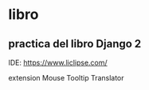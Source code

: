 ﻿# libro
## practica del libro Django 2

IDE: https://www.liclipse.com/

extension Mouse Tooltip Translator

